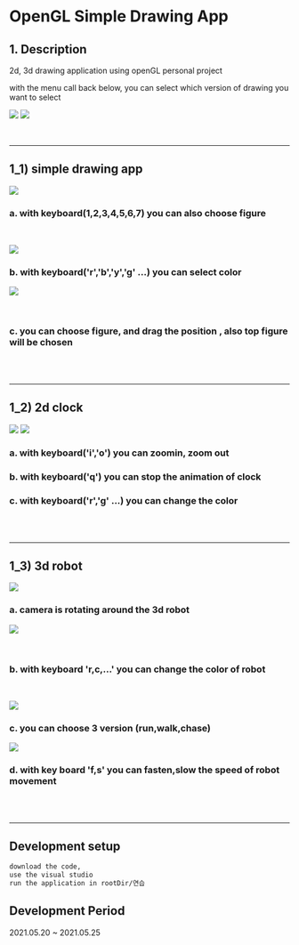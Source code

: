 # OpenGL Simple Drawing App

## 1. Description
2d, 3d drawing application using openGL personal project 

with the menu call back below, you can select
which version of drawing you want to select 

![](./readmeImg/menuselect1.png)
![](./readmeImg/menuselect2.png)

<br/>

___ 


## 1_1) simple drawing app

![](./readmeImg/simpledraw1.png)
### a. with keyboard(1,2,3,4,5,6,7) you can also choose figure

<br/>

![](./readmeImg/simpledraw2.png)

### b. with keyboard('r','b','y','g' ...) you can select color

![](./readmeImg/simpledraw3.png)

<br/>

### c. you can choose figure, and drag the position , also top figure will be chosen 

<br/>
<br/>

___ 


## 1_2) 2d clock 

![](./readmeImg/2dclock.png)
![](./readmeImg/2dclock2.png)


### a. with keyboard('i','o') you can zoomin, zoom out
### b. with keyboard('q') you can stop the animation of clock 
### c. with keyboard('r','g' ...) you can change the color 

<br/>
<br/>

___ 


## 1_3) 3d robot 

![](./readmeImg/3drobot.png)

### a. camera is rotating around the 3d robot 

![](./readmeImg/3drobot2.png)

<br/>

### b. with keyboard 'r,c,...' you can change the color of robot 

<br/>

![](./readmeImg/3drobot3.png)

### c. you can choose 3 version (run,walk,chase)

![](./readmeImg/3drobot4.png)

### d. with key board 'f,s' you can fasten,slow the speed of robot movement

<br/>
<br/>

___ 


## Development setup

```sh
download the code, 
use the visual studio
run the application in rootDir/연습
```

## Development Period
2021.05.20 ~ 2021.05.25